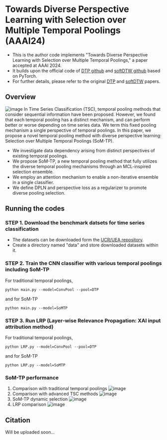 # Towards Diverse Perspective Learning with Selection over Multiple Temporal Poolings (AAAI24)
* This is the author code implements "Towards Diverse Perspective Learning with Selection over Multiple Temporal Poolings," a paper accepted at AAAI 2024.
* It builds upon the official code of [DTP github](https://github.com/donalee/DTW-Pool) and [softDTW github](https://github.com/Maghoumi/pytorch-softdtw-cuda) based on PyTorch.
* For further details, please refer to the original [DTP](https://arxiv.org/abs/2104.02577) and [softDTW](https://arxiv.org/abs/1703.01541) papers.
## Overview
![image](https://github.com/jihyeonseong/SoM-TP/assets/159874470/c15390f3-3e6c-477b-b019-3ae1b08bda3f)
In Time Series Classification (TSC), temporal pooling methods that consider sequential information have been proposed. However, we found that each temporal pooling has a distinct mechanism, and can perform better or worse depending on time series data. We term this fixed pooling mechanism a single perspective of temporal poolings. In this paper, we propose a novel temporal pooling method with diverse perspective learning: Selection over Multiple Temporal Poolings (SoM-TP). 
* We investigate data dependency arising from distinct perspectives of existing temporal poolings.
* We propose SoM-TP, a new temporal pooling method that fully utilizes the diverse temporal pooling mechanisms through an MCL-inspired selection ensemble.
* We employ an attention mechanism to enable a non-iterative ensemble in a single classifier.
* We define DPLN and perspective loss as a regularizer to promote diverse pooling selection.
## Running the codes
### STEP 1. Download the benchmark datsets for time series classification
* The datasets can be downloaded form the [UCR/UEA repository](https://www.timeseriesclassification.com/).
* Create a directory named "data" and store downloaded datasets within it.
### STEP 2. Train the CNN classifier with various temporal poolings including SoM-TP
For traditional temporal poolings,
```
python main.py --model=ConvPool --pool=DTP
```
and for SoM-TP
```
python main.py --model=SoMTP
```
### STEP 3. Run LRP (Layer-wise Relevance Propagation: XAI input attribution method)
For traditional temporal poolings,
```
python LRP.py --model=ConvPool --pool=DTP
```
and for SoM-TP
```
python LRP.py --model=SoMTP
```
### SoM-TP performance
1. Comparison with traditional temporal poolings
![image](https://github.com/jihyeonseong/SoM-TP/assets/159874470/c207799c-68f7-4e47-9deb-d8cc97548c80)
2. Comparison with advanced TSC methods
![image](https://github.com/jihyeonseong/SoM-TP/assets/159874470/8c6f37c3-f5e2-4ef0-807b-a280368cab41)
3. SoM-TP dynamic selection 
![image](https://github.com/jihyeonseong/SoM-TP/assets/159874470/a99e3d26-fe76-4a9f-acaa-1c807dfb1b08)
4. LRP comparison
![image](https://github.com/jihyeonseong/SoM-TP/assets/159874470/4567dc17-2b27-41d3-9ecf-843682ebab8a)

## Citation
Will be uploaded soon...
